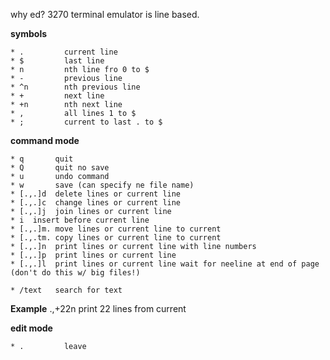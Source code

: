 why ed?
3270 terminal emulator is line based.

**symbols**
```
* .         current line
* $         last line
* n         nth line fro 0 to $
* -         previous line
* ^n        nth previous line
* +         next line
* +n        nth next line
* ,         all lines 1 to $
* ;         current to last . to $
```


**command mode**
```
* q       quit
* Q       quit no save
* u       undo command
* w       save (can specify ne file name)
* [.,.]d  delete lines or current line
* [.,.]c  change lines or current line
* [.,.]j  join lines or current line
* i  insert before current line
* [.,.]m. move lines or current line to current
* [.,.tm. copy lines or current line to current
* [.,.]n  print lines or current line with line numbers
* [.,.]p  print lines or current line 
* [.,.]l  print lines or current line wait for neeline at end of page (don't do this w/ big files!)

* /text   search for text

```

**Example**
.,+22n  print 22 lines from current

**edit mode**
```
* .         leave
```

